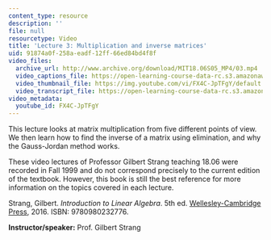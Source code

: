```yaml
---
content_type: resource
description: ''
file: null
resourcetype: Video
title: 'Lecture 3: Multiplication and inverse matrices'
uid: 91874a0f-258a-eadf-12ff-66ed84bd4f8f
video_files:
  archive_url: http://www.archive.org/download/MIT18.06S05_MP4/03.mp4
  video_captions_file: https://open-learning-course-data-rc.s3.amazonaws.com/18-06-linear-algebra-spring-2010/7460c549d93a598f9daaba421a2ed583_FX4C-JpTFgY.vtt
  video_thumbnail_file: https://img.youtube.com/vi/FX4C-JpTFgY/default.jpg
  video_transcript_file: https://open-learning-course-data-rc.s3.amazonaws.com/18-06-linear-algebra-spring-2010/07f82f7a07458fb3d79d1ba5cf53fa1e_FX4C-JpTFgY.pdf
video_metadata:
  youtube_id: FX4C-JpTFgY
---
```


This lecture looks at matrix multiplication from five different points of view. We then learn how to find the inverse of a matrix using elimination, and why the Gauss-Jordan method works.

These video lectures of Professor Gilbert Strang teaching 18.06 were recorded in Fall 1999 and do not correspond precisely to the current edition of the textbook. However, this book is still the best reference for more information on the topics covered in each lecture.

Strang, Gilbert. _Introduction to Linear Algebra_. 5th ed. [Wellesley-Cambridge Press](http://www.wellesleycambridge.com/), 2016. ISBN: 9780980232776.

**Instructor/speaker:** Prof. Gilbert Strang